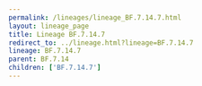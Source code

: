 ```yaml
---
permalink: /lineages/lineage_BF.7.14.7.html
layout: lineage_page
title: Lineage BF.7.14.7
redirect_to: ../lineage.html?lineage=BF.7.14.7
lineage: BF.7.14.7
parent: BF.7.14
children: ['BF.7.14.7']
---
```


